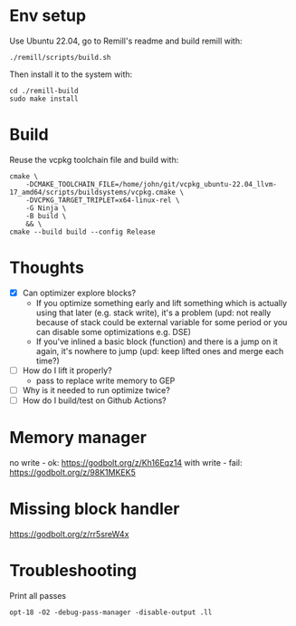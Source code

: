# Env setup

Use Ubuntu 22.04, go to Remill's readme and build remill with:

```
./remill/scripts/build.sh
```

Then install it to the system with:

```
cd ./remill-build
sudo make install
```

# Build

Reuse the vcpkg toolchain file and build with:

```
cmake \
    -DCMAKE_TOOLCHAIN_FILE=/home/john/git/vcpkg_ubuntu-22.04_llvm-17_amd64/scripts/buildsystems/vcpkg.cmake \
    -DVCPKG_TARGET_TRIPLET=x64-linux-rel \
    -G Ninja \
    -B build \
    && \
cmake --build build --config Release
```

# Thoughts

- [x] Can optimizer explore blocks?
    - If you optimize something early and lift something which is actually using that later (e.g. stack write), it's a problem (upd: not really because of stack could be external variable for some period or you can disable some optimizations e.g. DSE)
    - If you've inlined a basic block (function) and there is a jump on it again, it's nowhere to jump (upd: keep lifted ones and merge each time?)
- [ ] How do I lift it properly?
  - pass to replace write memory to GEP
- [ ] Why is it needed to run optimize twice?
- [ ] How do I build/test on Github Actions?

# Memory manager

no write - ok: https://godbolt.org/z/Kh16Eqz14
with write - fail: https://godbolt.org/z/98K1MKEK5

# Missing block handler

https://godbolt.org/z/rr5sreW4x

# Troubleshooting

Print all passes

```
opt-18 -O2 -debug-pass-manager -disable-output .ll
```

